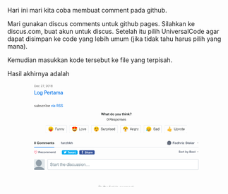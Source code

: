Hari ini mari kita coba membuat comment pada github.

Mari gunakan discus comments untuk github pages.
Silahkan ke discus.com, buat akun untuk discus. Setelah itu pilih UniversalCode agar dapat disimpan ke code yang lebih umum (jika tidak tahu harus pilih yang mana).

Kemudian masukkan kode tersebut ke file yang terpisah.

Hasil akhirnya adalah

![images](https://raw.githubusercontent.com/farz-hkh/extra182/master/assets/images/com.png)
